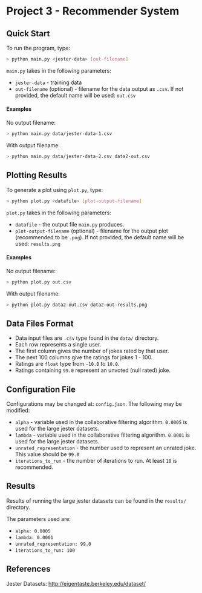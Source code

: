 # Project 3 - Recommender System
## Quick Start
To run the program, type:
```bash
> python main.py <jester-data> [out-filename]
```

`main.py` takes in the following parameters:
- `jester-data` - training data
- `out-filename` (optional) - filename for the data output as `.csv`. If not provided, the default name will be used: `out.csv`

#### Examples

No output filename:
```bash
> python main.py data/jester-data-1.csv
``` 

With output filename:
```bash
> python main.py data/jester-data-2.csv data2-out.csv
```  

## Plotting Results
To generate a plot using `plot.py`, type:
```bash
> python plot.py <datafile> [plot-output-filename]
``` 
`plot.py` takes in the following parameters:
- `datafile` - the output file `main.py` produces.
- `plot-output-filename` (optional) - filename for the output plot (recommended to be `.png`). If not provided, the default name will be used: `results.png`

#### Examples

No output filename:
```bash
> python plot.py out.csv
``` 

With output filename:
```bash
> python plot.py data2-out.csv data2-out-results.png
``` 

## Data Files Format 
- Data input files are `.csv` type found in the `data/` directory.
- Each row represents a single user.
- The first column gives the number of jokes rated by that user.
- The next 100 columns give the ratings for jokes 1 - 100.
- Ratings are `float` type from `-10.0` to `10.0`.
- Ratings containing `99.0` represent an unvoted (null rated) joke.

## Configuration File
Configurations may be changed at: `config.json`.
The following may be modified:
- `alpha` - variable used in the collaborative filtering algorithm. `0.0005` is used for the large jester datasets.
- `lambda` - variable used in the collaborative filtering algorithm. `0.0001` is used for the large jester datasets.
- `unrated_representation` - the number used to represent an unrated joke. This value should be `99.0`
- `iterations_to_run` - the number of iterations to run. At least `10` is recommended.

## Results
Results of running the large jester datasets can be found in the `results/` directory. 

The parameters used are:
- `alpha: 0.0005`
- `lambda: 0.0001`
- `unrated_representation: 99.0`
- `iterations_to_run: 100`

## References

Jester Datasets: http://eigentaste.berkeley.edu/dataset/
